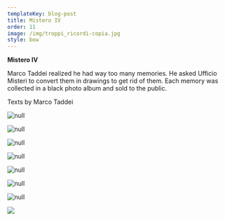 ```yaml
---
templateKey: blog-post
title: Mistero IV
order: 11
image: /img/troppi_ricordi-copia.jpg
style: bow
---
```

**Mistero IV**

Marco Taddei realized he had way too many memories. He asked Ufficio Misteri to convert them  in drawings to get rid of them. Each memory was collected in a black photo album and sold to the public.

Texts by Marco Taddei



![null](/img/librotaddei_2.jpg)

![null](/img/screen-shot-2019-01-13-at-15.23.37.png)

![null](/img/screen-shot-2019-01-13-at-16.06.22.png)

![null](/img/screen-shot-2019-01-13-at-15.23.03.png)

![null](/img/screen-shot-2019-01-13-at-16.06.02.png)

![null](/img/screen-shot-2019-01-13-at-16.05.50.png)

![null](/img/screen-shot-2019-01-13-at-15.23.23.png)

![](/img/2.jpg)
